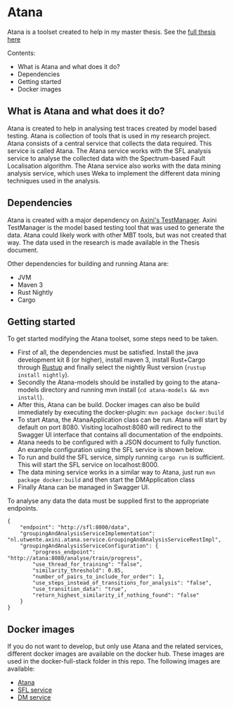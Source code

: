# Atana

Atana is a toolset created to help in my master thesis. See the [full thesis here](http://some-url.todo)

Contents:
- What is Atana and what does it do?
- Dependencies
- Getting started
- Docker images

## What is Atana and what does it do?
Atana is created to help in analysing test traces created by model based testing.
Atana is collection of tools that is used in my research project. Atana consists of a central service that collects the data required. 
This service is called Atana. The Atana service works with the SFL analysis service to analyse the collected data with the Spectrum-based Fault Localisation algorithm.
The Atana service also works with the data mining analysis service, which uses Weka to implement the different data mining techniques used in the analysis.


## Dependencies
Atana is created with a major dependency on [Axini's TestManager](http://axini.com). Axini TestManager is the model based testing tool that was used to generate the data.
Atana could likely work with other MBT tools, but was not created that way. The data used in the research is made available in the Thesis document.

Other dependencies for building and running Atana are:
- JVM
- Maven 3
- Rust Nightly
- Cargo

## Getting started
To get started modifying the Atana toolset, some steps need to be taken.
- First of all, the dependencies must be satisfied. Install the java development kit 8 (or higher), install maven 3, install Rust+Cargo through [Rustup](https://rustup.rs/) and finally select the nightly Rust version (`rustup install nightly`).
- Secondly the Atana-models should be installed by going to the atana-models directory and running mvn install (`cd atana-models && mvn install`).
- After this, Atana can be build. Docker images can also be build immediately by executing the docker-plugin: `mvn package docker:build`
- To start Atana, the AtanaApplication class can be run. Atana will start by default on port 8080. Visiting localhost:8080 will redirect to the Swagger UI interface that contains all documentation of the endpoints.
- Atana needs to be configured with a JSON document to fully function. An example configuration using the SFL service is shown below.
- To run and build the SFL service, simply running `cargo run` is sufficient. This will start the SFL service on localhost:8000.
- The data mining service works in a similar way to Atana, just run `mvn package docker:build` and then start the DMApplication class
- Finally Atana can be managed in Swagger UI.

To analyse any data the data must be supplied first to the appropriate endpoints.

```
{
    "endpoint": "http://sfl:8000/data",
    "groupingAndAnalysisServiceImplementation": "nl.utwente.axini.atana.service.GroupingAndAnalysisServiceRestImpl",
    "groupingAndAnalysisServiceConfiguration": {
        "progress_endpoint": "http://atana:8080/analyse/train/progress",
        "use_thread_for_training": "false",
        "similarity_threshold": 0.85,
        "number_of_pairs_to_include_for_order": 1,
        "use_steps_instead_of_transitions_for_analysis": "false",
        "use_transition_data": "true",
        "return_highest_similarity_if_nothing_found": "false"
    }
}
```

## Docker images
If you do not want to develop, but only use Atana and the related services, different docker images are available on the docker hub. These images are used in the docker-full-stack folder in this repo.
The following images are available:
- [Atana](https://hub.docker.com/r/marty30/atana/)
- [SFL service](https://hub.docker.com/r/marty30/sfl/)
- [DM service](https://hub.docker.com/r/marty30/dm_service/)
